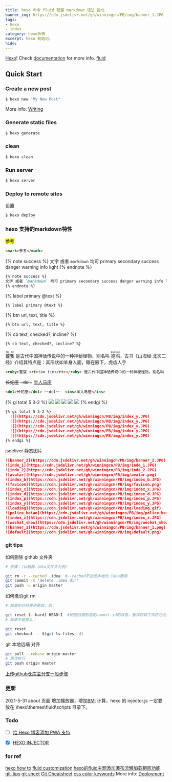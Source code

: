 ```yaml
---
title: hexo 命令 fluid 配置 markdown 语法 指北
banner_img: https://cdn.jsdelivr.net/gh/winningcn/PB/img/banner_1.JPG
tags: 
- hexo 
- index 
category: hexo折腾
excerpt: hexo 初始记。
hide:
---
```

 [Hexo](https://hexo.io/)!  Check [documentation](https://hexo.io/docs/) for more info. [fluid](https://fluid-dev.github.io/hexo-fluid-docs/guide/#%E5%AF%BC%E8%88%AA%E8%8F%9C%E5%8D%95)

## Quick Start

### Create a new post

``` bash
$ hexo new "My New Post"
```

More info: [Writing](https://hexo.io/docs/writing.html)

### Generate static files

``` bash
$ hexo generate
```
### clean

``` bash
$ hexo clean
```

### Run server

``` bash
$ hexo server
```

### Deploy to remote sites 
设置  

[^1]: 需设置远端地址

``` git
$ hexo deploy 
```
### hexo 支持的markdown特性
<mark>参考</mark> 


``` markdown
<mark>参考</mark>
```
{% note success %}
文字 或者 `markdown` 均可 primary secondary success danger warning info light
{% endnote %}
``` markdown
{% note success %}
文字 或者 `markdown` 均可 primary secondary success danger warning info light
{% endnote %}
```
{% label primary @text %}
``` markdown
{% label primary @text %}
```
{% btn url, text, title %}
``` markdown
{% btn url, text, title %}
```

{% cb text, checked?, incline? %}
``` markdown
{% cb text, checked?, incline? %}
```
<ruby>饕餮 <rt>tāo tiè</rt></ruby> 是古代中国神话传说中的一种神秘怪物，别名叫 <ruby>狍鸮 <rt>páo xiāo</rt></ruby>，古书《山海经·北次二经》介绍其特点是：其形状如羊身人面，眼在腋下，虎齿人手
``` markdown
<ruby>饕餮 <rt>tāo tiè</rt></ruby> 是古代中国神话传说中的一种神秘怪物，别名叫 <ruby>狍鸮 <rt>páo xiāo</rt></ruby>，古书《山海经·北次二经》介绍其特点是：其形状如羊身人面，眼在腋下，虎齿人手
```
<del>长蛇座</del> ~~~del~~~ <ins>半人马座</ins> 

``` markdown
<del>长蛇座</del> ~~del~~  <ins>半人马座</ins> 
```
{% gi total 5 3-2 %}
  ![](https://cdn.jsdelivr.net/gh/winningcn/PB/img/index_y.JPG)
  ![](https://cdn.jsdelivr.net/gh/winningcn/PB/img/index_y.JPG)
  ![](https://cdn.jsdelivr.net/gh/winningcn/PB/img/index_y.JPG)
  ![](https://cdn.jsdelivr.net/gh/winningcn/PB/img/index_y.JPG)
  ![](https://cdn.jsdelivr.net/gh/winningcn/PB/img/index_y.JPG)
{% endgi %}
``` markdown
{% gi total 5 3-2 %}
  ![](https://cdn.jsdelivr.net/gh/winningcn/PB/img/index_y.JPG)
  ![](https://cdn.jsdelivr.net/gh/winningcn/PB/img/index_y.JPG)
  ![](https://cdn.jsdelivr.net/gh/winningcn/PB/img/index_y.JPG)
  ![](https://cdn.jsdelivr.net/gh/winningcn/PB/img/index_y.JPG)
  ![](https://cdn.jsdelivr.net/gh/winningcn/PB/img/index_y.JPG)
{% endgi %}
```
jsdeliver 静态图片
``` markdown
![banner_2](https://cdn.jsdelivr.net/gh/winningcn/PB/img/banner_2.JPG)
![inde_1](https://cdn.jsdelivr.net/gh/winningcn/PB/img/inde_1.JPG)
![inde_2](https://cdn.jsdelivr.net/gh/winningcn/PB/img/inde_2.JPG)
![avatar](https://cdn.jsdelivr.net/gh/winningcn/PB/img/avatar.png)
![index_b](https://cdn.jsdelivr.net/gh/winningcn/PB/img/index_b.JPG)
![favicon](https://cdn.jsdelivr.net/gh/winningcn/PB/img/favicon.png)
![index_x](https://cdn.jsdelivr.net/gh/winningcn/PB/img/index_x.JPG)
![index_d](https://cdn.jsdelivr.net/gh/winningcn/PB/img/index_d.JPG)
![index_p](https://cdn.jsdelivr.net/gh/winningcn/PB/img/index_p.JPG)
![index_y](https://cdn.jsdelivr.net/gh/winningcn/PB/img/index_y.JPG)
![loading](https://cdn.jsdelivr.net/gh/winningcn/PB/img/loading.gif)
![police_beian](https://cdn.jsdelivr.net/gh/winningcn/PB/img/police_beian.png)
![index_z](https://cdn.jsdelivr.net/gh/winningcn/PB/img/index_z.JPG)
![wechat_show](https://cdn.jsdelivr.net/gh/winningcn/PB/img/wechat_show.png)
![banner_1](https://cdn.jsdelivr.net/gh/winningcn/PB/img/banner_1.png)
![default](https://cdn.jsdelivr.net/gh/winningcn/PB/img/default.png)
```
### git tips
如何删除 github 文件夹
``` bash
# 步骤：（以删除.idea文件夹为例）

git rm -r --cached .idea  #--cached不会把本地的.idea删除
git commit -m 'delete .idea dir'
git push -u origin master
```
如何撤消git rm
``` bash
# 如果你已经提交更改，则：

git reset (--hard) HEAD~1  #彻底回退到指定commit-id的状态，暂存区和工作区也会变为指定commit-id版本的内容
# 如果不是那么：

git reset
git checkout -- $(git ls-files -d)
```
git 本地远端 对齐
``` bash
git pull --rebase origin master
# 再次执行
git push origin master
```
[上传github仓库主分支一般步骤](https://zhuanlan.zhihu.com/p/31443926)
### 更新

2021-5-31 about 页面 增加播放器，增加[BMI](https://60minutejs.vercel.app/BMI-Calculator/index.html) 计算，hexo 的 injector.js 一定要放在 \hexo\themes\fluid\scripts 目录下。

### Todo

- [ ] [给 Hexo 博客添加 PWA 支持 ](https://xiejilu.com/2020/04/23/hexo-pwa/)

- [x] [HEXO INJECTOR](https://blog.2to.fun/post/hexo-injector/)
### for ref 
[hexo how to](https://wizardforcel.gitbooks.io/markdown-simple-world/content/hexo-tutor-1.html)
[fluid customization](https://erenship.com/posts/40222.html#****)
[hexo的fluid主题添加瀑布流懒加载相册功能](https://blog.csdn.net/qq_36264495/article/details/112448622)
[git-tips](https://github.com/521xueweihan/git-tips)
[git sheet](https://training.github.com/downloads/zh_CN/github-git-cheat-sheet/)
[Git Cheatsheet](https://ndpsoftware.com/git-cheatsheet.html#loc=local_repo;)
[css color keywords](http://caibaojian.com/css3/appendix/color-keywords.htm)
More info: [Deployment](https://hexo.io/docs/one-command-deployment.html)

 